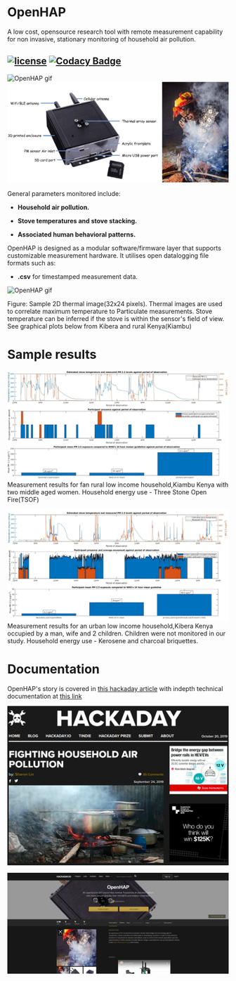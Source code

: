 # OpenHAP
A low cost, opensource research tool with remote measurement capability for non invasive, stationary monitoring of household air pollution.

[![license](https://img.shields.io/github/license/Kaiote-opensource/OpenHAP)](LICENSE)
[![Codacy Badge](https://api.codacy.com/project/badge/Grade/4911e62efbd54dd890d5ed8690ef7a78)](https://www.codacy.com/manual/aloismbutura/OpenHAP?utm_source=github.com&amp;utm_medium=referral&amp;utm_content=Kaiote-opensource/OpenHAP&amp;utm_campaign=Badge_Grade)
---

![OpenHAP gif](assets/OpenHAP.gif)
![OpenHAP image](assets/OpenHAP_labelled.png)

General parameters monitored include: 

* **Household air pollution.**

* **Stove temperatures and stove stacking.**

* **Associated human behavioral patterns.**

OpenHAP is designed as a modular software/firmware layer that supports customizable measurement hardware. It utilises open datalogging file formats such as:

* **.csv** for timestamped measurement data.

![OpenHAP gif](assets/temperature_snapshot.gif)

Figure: Sample 2D thermal image(32x24 pixels). Thermal images are used to correlate maximum temperature to Particulate measurements. Stove temperature can be inferred if the stove is within the sensor's field of view. See graphical plots below from Kibera and rural Kenya(Kiambu)

# Sample results
![OpenHAP results kiambu](assets/results-kiambu.png)
Measurement results for fan rural low income household,Kiambu Kenya with two middle aged women. Household energy use - Three Stone Open Fire(TSOF)

![OpenHAP results kibera](assets/results-kibera.jpg)
Measurement results for an urban low income household,Kibera Kenya occupied by a man, wife and 2 children. Children were not monitored in our study. Household energy use - Kerosene and charcoal briquettes.

# Documentation
OpenHAP's story is covered in [this hackaday article](https://hackaday.com/2019/09/24/fighting-household-air-pollution/) with indepth technical documentation at [this link](https://hackaday.io/project/166510-openhap)

[![OpenHAP article](assets/hackaday_article.png)](https://hackaday.com/2019/09/24/fighting-household-air-pollution/)

[![OpenHAP documentation](assets/hackadayio.png)](https://hackaday.io/project/166510-openhap)
